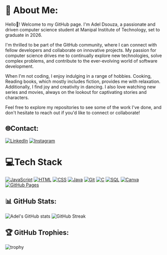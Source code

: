 # 💫 About Me:

Hello👋! Welcome to my GitHub page. I'm Adel Dsouza, a passionate and driven computer science student at Manipal Institute of Technology, set to graduate in 2026. 

I'm thrilled to be part of the GitHub community, where I can connect with fellow developers and collaborate on innovative projects. My passion for computer science drives me to continually explore new technologies, solve complex problems, and contribute to the ever-evolving world of software development.

When I'm not coding, I enjoy indulging in a range of hobbies. Cooking, Reading books, which mostly includes fiction, provides me with relaxation. Additionally, I find joy and creativity in dancing. I also love watching new series and movies, always on the lookout for captivating stories and characters.

Feel free to explore my repositories to see some of the work I've done, and don't hesitate to reach out if you'd like to connect or collaborate!


## 🌐Contact:

[![LinkedIn](https://img.shields.io/badge/-LinkedIn-0077B5?style=for-the-badge&logo=linkedin&logoColor=white)](https://www.linkedin.com/in/adel-dsouza-6a654b305/)
[![Instagram](https://img.shields.io/badge/-Instagram-E4405F?style=for-the-badge&logo=instagram&logoColor=white)](https://www.instagram.com/_adelsd_)


# 💻Tech Stack

[![JavaScript](https://img.shields.io/badge/-JavaScript-yellow?style=for-the-badge&logo=javascript&logoColor=white)](https://www.javascript.com/)
[![HTML](https://img.shields.io/badge/-HTML-orange?style=for-the-badge&logo=html5&logoColor=white)](https://html.spec.whatwg.org/)
[![CSS](https://img.shields.io/badge/-CSS-blue?style=for-the-badge&logo=css3&logoColor=white)](https://www.w3.org/Style/CSS/Overview.en.html)
[![Java](https://img.shields.io/badge/-Java-red?style=for-the-badge&logo=java&logoColor=white)](https://www.java.com/)
[![Git](https://img.shields.io/badge/-Git-red?style=for-the-badge&logo=git&logoColor=white)](https://git-scm.com/)
[![C](https://img.shields.io/badge/-C-blue?style=for-the-badge&logo=c&logoColor=white)](https://en.wikipedia.org/wiki/C_(programming_language))
[![SQL](https://img.shields.io/badge/-SQL-blue?style=for-the-badge&logo=sql&logoColor=white)](https://en.wikipedia.org/wiki/SQL)
[![Canva](https://img.shields.io/badge/-Canva-blue?style=for-the-badge&logo=canva&logoColor=white)](https://www.canva.com/)
[![GitHub Pages](https://img.shields.io/badge/-GitHub_Pages-green?style=for-the-badge&logo=github&logoColor=white)](https://pages.github.com/)


## 📊 GitHub Stats:  
![Adel's GitHub stats](https://github-readme-stats.vercel.app/api?username=Addysd&theme=radical&show_icons=true)
![GitHub Streak](https://streak-stats.demolab.com/?user=Addysd&theme=dark)

## 🏆 GitHub Trophies:
![trophy](https://github-profile-trophy.vercel.app/?username=Addysd&theme=onedark)



<!--
**Addysd/Addysd** is a ✨ _special_ ✨ repository because its `README.md` (this file) appears on your GitHub profile.

Here are some ideas to get you started:

- 🔭 I’m currently working on ...
- 🌱 I’m currently learning ...
- 👯 I’m looking to collaborate on ...
- 🤔 I’m looking for help with ...
- 💬 Ask me about ...
- 📫 How to reach me: ...
- 😄 Pronouns: ...
- ⚡ Fun fact: ...
-->
